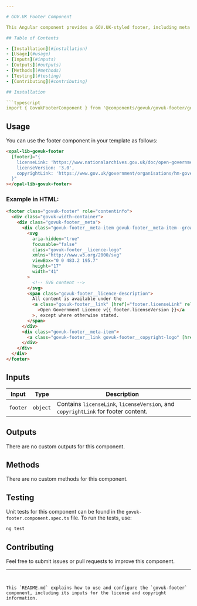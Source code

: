 ```yaml
---

# GOV.UK Footer Component

This Angular component provides a GOV.UK-styled footer, including meta information such as the Open Government Licence and Crown copyright link.

## Table of Contents

- [Installation](#installation)
- [Usage](#usage)
- [Inputs](#inputs)
- [Outputs](#outputs)
- [Methods](#methods)
- [Testing](#testing)
- [Contributing](#contributing)

## Installation

```typescript
import { GovukFooterComponent } from '@components/govuk/govuk-footer/govuk-footer.component';
```

## Usage

You can use the footer component in your template as follows:

```html
<opal-lib-govuk-footer
  [footer]="{
    licenseLink: 'https://www.nationalarchives.gov.uk/doc/open-government-licence/version/3/',
    licenseVersion: '3.0',
    copyrightLink: 'https://www.gov.uk/government/organisations/hm-government'
  }"
></opal-lib-govuk-footer>
```

### Example in HTML:

```html
<footer class="govuk-footer" role="contentinfo">
  <div class="govuk-width-container">
    <div class="govuk-footer__meta">
      <div class="govuk-footer__meta-item govuk-footer__meta-item--grow">
        <svg
          aria-hidden="true"
          focusable="false"
          class="govuk-footer__licence-logo"
          xmlns="http://www.w3.org/2000/svg"
          viewBox="0 0 483.2 195.7"
          height="17"
          width="41"
        >
          <!-- SVG content -->
        </svg>
        <span class="govuk-footer__licence-description">
          All content is available under the
          <a class="govuk-footer__link" [href]="footer.licenseLink" rel="license"
            >Open Government Licence v{{ footer.licenseVersion }}</a
          >, except where otherwise stated.
        </span>
      </div>
      <div class="govuk-footer__meta-item">
        <a class="govuk-footer__link govuk-footer__copyright-logo" [href]="footer.copyrightLink">© Crown copyright</a>
      </div>
    </div>
  </div>
</footer>
```

## Inputs

| Input    | Type     | Description                                                                       |
| -------- | -------- | --------------------------------------------------------------------------------- |
| `footer` | `object` | Contains `licenseLink`, `licenseVersion`, and `copyrightLink` for footer content. |

## Outputs

There are no custom outputs for this component.

## Methods

There are no custom methods for this component.

## Testing

Unit tests for this component can be found in the `govuk-footer.component.spec.ts` file. To run the tests, use:

```bash
ng test
```

## Contributing

Feel free to submit issues or pull requests to improve this component.

---
```


This `README.md` explains how to use and configure the `govuk-footer` component, including its inputs for the license and copyright information.
